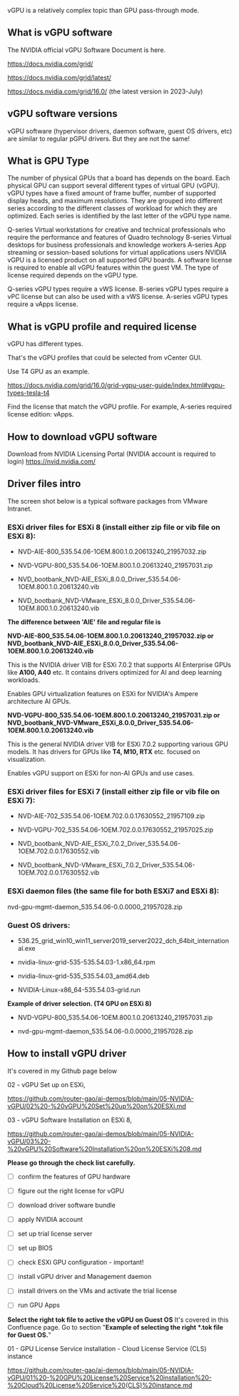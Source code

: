 
vGPU is a relatively complex topic than GPU pass-through mode.

## What is vGPU software

The NVIDIA official vGPU Software Document is here.

https://docs.nvidia.com/grid/

https://docs.nvidia.com/grid/latest/

https://docs.nvidia.com/grid/16.0/ (the latest version in 2023-July)

## vGPU software versions

vGPU software (hypervisor drivers, daemon software, guest OS drivers, etc) are similar to regular pGPU drivers. But they are not the same!





## What is GPU Type

The number of physical GPUs that a board has depends on the board. Each physical GPU can support several different types of virtual GPU (vGPU). vGPU types have a fixed amount of frame buffer, number of supported display heads, and maximum resolutions. They are grouped into different series according to the different classes of workload for which they are optimized. Each series is identified by the last letter of the vGPU type name.

Q-series	Virtual workstations for creative and technical professionals who require the performance and features of Quadro technology
B-series	Virtual desktops for business professionals and knowledge workers
A-series	App streaming or session-based solutions for virtual applications users
NVIDIA vGPU is a licensed product on all supported GPU boards. A software license is required to enable all vGPU features within the guest VM. The type of license required depends on the vGPU type.

Q-series vGPU types require a vWS license.
B-series vGPU types require a vPC license but can also be used with a vWS license.
A-series vGPU types require a vApps license.

## What is vGPU profile and required license

vGPU has different types.

That's the vGPU profiles that could be selected from vCenter GUI.

 

Use T4 GPU as an example.

https://docs.nvidia.com/grid/16.0/grid-vgpu-user-guide/index.html#vgpu-types-tesla-t4

Find the license that match the vGPU profile. For example, A-series required license edition: vApps.



## How to download vGPU software


Download from NVIDIA Licensing Portal (NVIDIA account is required to login)
https://nvid.nvidia.com/



## Driver files intro

The screen shot below is a typical software packages from VMware Intranet.

### ESXi driver files for ESXi 8 (install either zip file or vib file on ESXi 8):

- NVD-AIE-800_535.54.06-1OEM.800.1.0.20613240_21957032.zip
- NVD-VGPU-800_535.54.06-1OEM.800.1.0.20613240_21957031.zip

- NVD_bootbank_NVD-AIE_ESXi_8.0.0_Driver_535.54.06-1OEM.800.1.0.20613240.vib

- NVD_bootbank_NVD-VMware_ESXi_8.0.0_Driver_535.54.06-1OEM.800.1.0.20613240.vib




**The difference between 'AIE' file and regular file is**

**NVD-AIE-800_535.54.06-1OEM.800.1.0.20613240_21957032.zip or NVD_bootbank_NVD-AIE_ESXi_8.0.0_Driver_535.54.06-1OEM.800.1.0.20613240.vib**

This is the NVIDIA driver VIB for ESXi 7.0.2 that supports AI Enterprise GPUs like **A100, A40** etc. It contains drivers optimized for AI and deep learning workloads.

Enables GPU virtualization features on ESXi for NVIDIA's Ampere architecture AI GPUs.

**NVD-VGPU-800_535.54.06-1OEM.800.1.0.20613240_21957031.zip or NVD_bootbank_NVD-VMware_ESXi_8.0.0_Driver_535.54.06-1OEM.800.1.0.20613240.vib**

This is the general NVIDIA driver VIB for ESXi 7.0.2 supporting various GPU models. It has drivers for GPUs like **T4, M10, RTX** etc. focused on visualization.

Enables vGPU support on ESXi for non-AI GPUs and use cases.

### ESXi driver files for ESXi 7 (install either zip file or vib file on ESXi 7):

- NVD-AIE-702_535.54.06-1OEM.702.0.0.17630552_21957109.zip
- NVD-VGPU-702_535.54.06-1OEM.702.0.0.17630552_21957025.zip

- NVD_bootbank_NVD-AIE_ESXi_7.0.2_Driver_535.54.06-1OEM.702.0.0.17630552.vib

- NVD_bootbank_NVD-VMware_ESXi_7.0.2_Driver_535.54.06-1OEM.702.0.0.17630552.vib


### ESXi daemon files (the same file for both ESXi7 and ESXi 8):

nvd-gpu-mgmt-daemon_535.54.06-0.0.0000_21957028.zip

### Guest OS drivers:

- 536.25_grid_win10_win11_server2019_server2022_dch_64bit_international.exe
- nvidia-linux-grid-535-535.54.03-1.x86_64.rpm

- nvidia-linux-grid-535_535.54.03_amd64.deb

- NVIDIA-Linux-x86_64-535.54.03-grid.run


**Example of driver selection. (T4 GPU on ESXi 8)**

- NVD-VGPU-800_535.54.06-1OEM.800.1.0.20613240_21957031.zip

- nvd-gpu-mgmt-daemon_535.54.06-0.0.0000_21957028.zip

  

## How to install vGPU driver

It's covered in my Github page below

02 - vGPU Set up on ESXi, 

https://github.com/router-gao/ai-demos/blob/main/05-NVIDIA-vGPU/02%20-%20vGPU%20Set%20up%20on%20ESXi.md

03 - vGPU Software Installation on ESXi 8, 

https://github.com/router-gao/ai-demos/blob/main/05-NVIDIA-vGPU/03%20-%20vGPU%20Software%20Installation%20on%20ESXi%208.md

**Please go through the check list carefully.**

- [ ] confirm the features of GPU hardware

- [ ] figure out the right license for vGPU
- [ ] download driver software bundle
- [ ] apply NVIDIA account
- [ ] set up trial license server
- [ ] set up BIOS
- [ ] check ESXi GPU configuration - important!
- [ ] install vGPU driver and Management daemon
- [ ] install drivers on the VMs and activate the trial license
- [ ] run GPU Apps

**Select the right tok file to active the vGPU on Guest OS**
It's covered in this Confluence page. Go to section "**Example of selecting the right *.tok file for Guest OS.**"

01 - GPU License Service installation - Cloud License Service (CLS) instance

https://github.com/router-gao/ai-demos/blob/main/05-NVIDIA-vGPU/01%20-%20GPU%20License%20Service%20installation%20-%20Cloud%20License%20Service%20(CLS)%20instance.md







